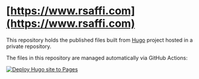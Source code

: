 # [https://www.rsaffi.com](https://www.rsaffi.com)

This repository holds the published files built from [Hugo](https://gohugo.io/) project hosted in a private repository.

The files in this repository are managed automatically via GitHub Actions:

[![Deploy Hugo site to Pages](https://github.com/rsaffi-com/site/actions/workflows/hugo.yaml/badge.svg)](https://github.com/rsaffi-com/site/actions/workflows/hugo.yaml)
